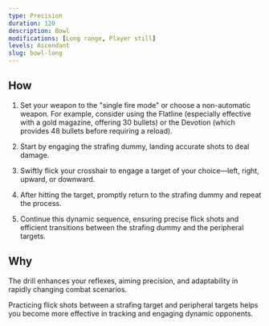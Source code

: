 ```yaml
---
type: Precision
duration: 120
description: Bowl
modifications: [Long range, Player still]
levels: Ascendant
slug: bowl-long
---
```


## How

1. Set your weapon to the "single fire mode" or choose a non-automatic weapon. For example, consider using the Flatline (especially effective with a gold magazine, offering 30 bullets) or the Devotion (which provides 48 bullets before requiring a reload).

2. Start by engaging the strafing dummy, landing accurate shots to deal damage.

3. Swiftly flick your crosshair to engage a target of your choice—left, right, upward, or downward.

4. After hitting the target, promptly return to the strafing dummy and repeat the process.

5. Continue this dynamic sequence, ensuring precise flick shots and efficient transitions between the strafing dummy and the peripheral targets.

## Why

The drill enhances your reflexes, aiming precision, and adaptability in rapidly changing combat scenarios.

Practicing flick shots between a strafing target and peripheral targets helps you become more effective in tracking and engaging dynamic opponents.
